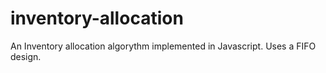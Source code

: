 # inventory-allocation

An Inventory allocation algorythm implemented in Javascript. Uses a FIFO design.
